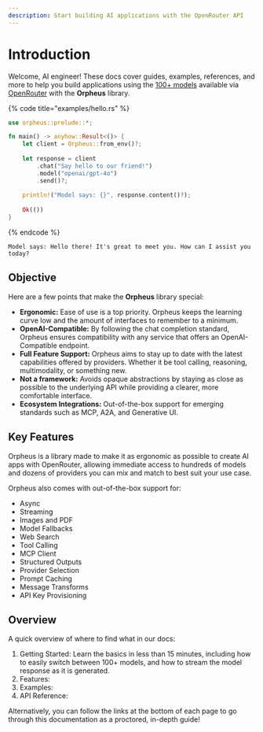 ```yaml
---
description: Start building AI applications with the OpenRouter API
---
```


# Introduction

Welcome, AI engineer! These docs cover guides, examples, references, and more to help you build applications using the [100+ models](https://openrouter.ai/models) available via [OpenRouter](https://openrouter.ai/) with the **Orpheus** library.

{% code title="examples/hello.rs" %}
```rust
use orpheus::prelude::*;

fn main() -> anyhow::Result<()> {
    let client = Orpheus::from_env()?;
    
    let response = client
        .chat("Say hello to our friend!")
        .model("openai/gpt-4o")
        .send()?;
        
    println!("Model says: {}", response.content()?);
    
    Ok(())
}
```
{% endcode %}

```
Model says: Hello there! It's great to meet you. How can I assist you today?
```

## Objective

Here are a few points that make the **Orpheus** library special:

* **Ergonomic:** Ease of use is a top priority. Orpheus keeps the learning curve low and the amount of interfaces to remember to a minimum.
* **OpenAI-Compatible:** By following the chat completion standard, Orpheus ensures compatibility with any service that offers an OpenAI-Compatible endpoint.
* **Full Feature Support:** Orpheus aims to stay up to date with the latest capabilities offered by providers. Whether it be tool calling, reasoning, multimodality, or something new.
* **Not a framework:** Avoids opaque abstractions by staying as close as possible to the underlying API while providing a clearer, more comfortable interface.
* **Ecosystem Integrations:** Out-of-the-box support for emerging standards such as MCP, A2A, and Generative UI.

## Key Features

Orpheus is a library made to make it as ergonomic as possible to create AI apps with OpenRouter, allowing immediate access to hundreds of models and dozens of providers you can mix and match to best suit your use case.

Orpheus also comes with out-of-the-box support for:

* Async
* Streaming
* Images and PDF
* Model Fallbacks
* Web Search
* Tool Calling
* MCP Client
* Structured Outputs
* Provider Selection
* Prompt Caching
* Message Transforms
* API Key Provisioning

## Overview

A quick overview of where to find what in our docs:

1. Getting Started: Learn the basics in less than 15 minutes, including how to easily switch between 100+ models, and how to stream the model response as it is generated.
2. Features:
3. Examples:
4. API Reference:

Alternatively, you can follow the links at the bottom of each page to go through this documentation as a proctored, in-depth guide!&#x20;
